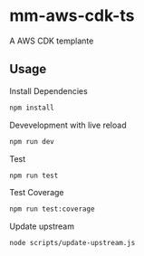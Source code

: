 # mm-aws-cdk-ts

A AWS CDK templante

## Usage

Install Dependencies

```sh
npm install
```

Devevelopment with live reload

```sh
npm run dev
```

Test

```sh
npm run test
```

Test Coverage

```sh
npm run test:coverage
```

Update upstream

```sh
node scripts/update-upstream.js
```
